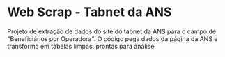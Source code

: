 # Web Scrap - Tabnet da ANS

Projeto de extração de dados do site do tabnet da ANS para o campo de "Beneficiários por Operadora". O código pega dados da página da ANS e transforma em tabelas limpas, prontas para análise.

